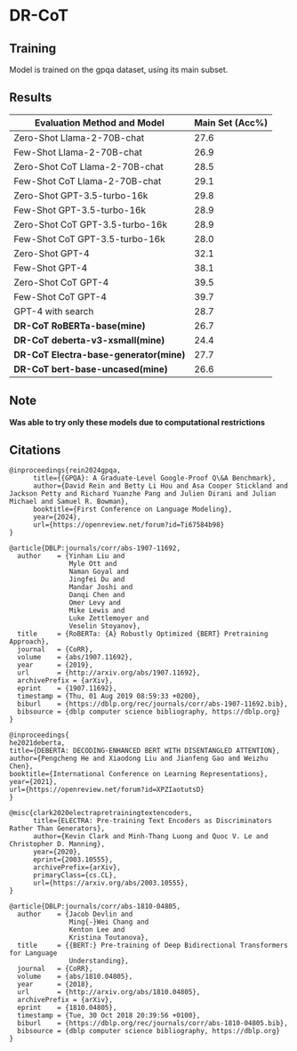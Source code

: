# DR-CoT



## Training

Model is trained on the gpqa dataset, using its main subset.

## Results 

| Evaluation Method and Model               | Main Set (Acc%)           |
|-------------------------------------------|------------------------|
| Zero-Shot Llama-2-70B-chat                | 27.6                   |
| Few-Shot Llama-2-70B-chat                 | 26.9                   |
| Zero-Shot CoT Llama-2-70B-chat            | 28.5                   |
| Few-Shot CoT Llama-2-70B-chat             | 29.1                   |
| Zero-Shot GPT-3.5-turbo-16k               | 29.8                   |
| Few-Shot GPT-3.5-turbo-16k                | 28.9                   |
| Zero-Shot CoT GPT-3.5-turbo-16k           | 28.9                   |
| Few-Shot CoT GPT-3.5-turbo-16k            | 28.0                   |
| Zero-Shot GPT-4                           | 32.1                   |
| Few-Shot GPT-4                            | 38.1                   |
| Zero-Shot CoT GPT-4                       | 39.5                   |
| Few-Shot CoT GPT-4                        | 39.7                   |
| GPT-4 with search                         | 28.7                   |
| **DR-CoT RoBERTa-base(mine)**              | 26.7                   |
| **DR-CoT deberta-v3-xsmall(mine)**         | 24.4                   |
| **DR-CoT Electra-base-generator(mine)**    | 27.7                   |
| **DR-CoT bert-base-uncased(mine)**         | 26.6                   |

## Note
**Was able to try only these models due to computational restrictions**

## Citations
```
@inproceedings{rein2024gpqa,
      title={{GPQA}: A Graduate-Level Google-Proof Q\&A Benchmark},
      author={David Rein and Betty Li Hou and Asa Cooper Stickland and Jackson Petty and Richard Yuanzhe Pang and Julien Dirani and Julian Michael and Samuel R. Bowman},
      booktitle={First Conference on Language Modeling},
      year={2024},
      url={https://openreview.net/forum?id=Ti67584b98}
}
```
```
@article{DBLP:journals/corr/abs-1907-11692,
  author    = {Yinhan Liu and
               Myle Ott and
               Naman Goyal and
               Jingfei Du and
               Mandar Joshi and
               Danqi Chen and
               Omer Levy and
               Mike Lewis and
               Luke Zettlemoyer and
               Veselin Stoyanov},
  title     = {RoBERTa: {A} Robustly Optimized {BERT} Pretraining Approach},
  journal   = {CoRR},
  volume    = {abs/1907.11692},
  year      = {2019},
  url       = {http://arxiv.org/abs/1907.11692},
  archivePrefix = {arXiv},
  eprint    = {1907.11692},
  timestamp = {Thu, 01 Aug 2019 08:59:33 +0200},
  biburl    = {https://dblp.org/rec/journals/corr/abs-1907-11692.bib},
  bibsource = {dblp computer science bibliography, https://dblp.org}
}
```
```
@inproceedings{
he2021deberta,
title={DEBERTA: DECODING-ENHANCED BERT WITH DISENTANGLED ATTENTION},
author={Pengcheng He and Xiaodong Liu and Jianfeng Gao and Weizhu Chen},
booktitle={International Conference on Learning Representations},
year={2021},
url={https://openreview.net/forum?id=XPZIaotutsD}
}
```

```
@misc{clark2020electrapretrainingtextencoders,
      title={ELECTRA: Pre-training Text Encoders as Discriminators Rather Than Generators}, 
      author={Kevin Clark and Minh-Thang Luong and Quoc V. Le and Christopher D. Manning},
      year={2020},
      eprint={2003.10555},
      archivePrefix={arXiv},
      primaryClass={cs.CL},
      url={https://arxiv.org/abs/2003.10555}, 
}
```
```
@article{DBLP:journals/corr/abs-1810-04805,
  author    = {Jacob Devlin and
               Ming{-}Wei Chang and
               Kenton Lee and
               Kristina Toutanova},
  title     = {{BERT:} Pre-training of Deep Bidirectional Transformers for Language
               Understanding},
  journal   = {CoRR},
  volume    = {abs/1810.04805},
  year      = {2018},
  url       = {http://arxiv.org/abs/1810.04805},
  archivePrefix = {arXiv},
  eprint    = {1810.04805},
  timestamp = {Tue, 30 Oct 2018 20:39:56 +0100},
  biburl    = {https://dblp.org/rec/journals/corr/abs-1810-04805.bib},
  bibsource = {dblp computer science bibliography, https://dblp.org}
}
```

